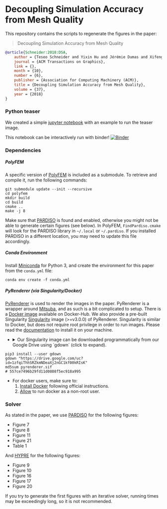 # Decoupling Simulation Accuracy from Mesh Quality

This repository contains the scripts to regenerate the figures in the paper:
> Decoupling Simulation Accuracy from Mesh Quality

```bibtex
@article{Schneider:2018:DSA,
    author = {Teseo Schneider and Yixin Hu and Jérémie Dumas and Xifeng Gao and Daniele Panozzo and Denis Zorin},
    journal = {ACM Transactions on Graphics},
    link = {},
    month = {10},
    number = {6},
    publisher = {Association for Computing Machinery (ACM)},
    title = {Decoupling Simulation Accuracy from Mesh Quality},
    volume = {37},
    year = {2018}
}
```

### Python teaser

We created a simple [jupyter notebook](https://raw.githubusercontent.com/polyfem/Decoupling-Simulation-Accuracy-from-Mesh-Quality/master/Decoupling-Simulation-Accuracy-from-Mesh-Quality.ipynb) with an example to run the teaser image.

This notebook can be interactively run with binder!
[![Binder](https://mybinder.org/badge_logo.svg)](https://mybinder.org/v2/gh/polyfem/Decoupling-Simulation-Accuracy-from-Mesh-Quality.git/master?filepath=Decoupling-Simulation-Accuracy-from-Mesh-Quality.ipynb)

### Dependencies

##### PolyFEM

A specific version of [PolyFEM](https://github.com/polyfem/polyfem) is included as a submodule. To retrieve and compile it, run the following commands:

```
git submodule update --init --recursive
cd polyfem
mkdir build
cd build
cmake ..
make -j 8
```

Make sure that [PARDISO](https://www.pardiso-project.org/) is found and enabled, otherwise you might not be able to generate certain figures (see below). In PolyFEM, `FindPardiso.cmake` will look for the PARDISO library in `~/.local` or `~/.pardiso`. If you installed PARDISO in a different location, you may need to update this file accordingly.

##### Conda Environment

Install [Miniconda](https://docs.conda.io/en/latest/miniconda.html) for Python 3, and create the environment for this paper from the `conda.yml` file:

```
conda env create -f conda.yml
```

##### PyRenderer (via Singularity/Docker)

[PyRenderer](https://github.com/qnzhou/PyRenderer) is used to render the images in the paper. PyRenderer is a wrapper around [Mitsuba](https://github.com/mitsuba-renderer/mitsuba), and as such is a bit complicated to setup.
There is a [Docker image](https://hub.docker.com/r/qnzhou/pyrender) available on Docker-Hub.
We also provide a pre-built Singularity [Singularity](https://www.sylabs.io) image (>=v3.0.0) of PyRenderer. Singularity is similar to Docker, but does not require root privilege in order to run images. Please read the [documentation](https://sylabs.io/guides/3.3/user-guide/) to install it on your machine.

- <details><summary>Our Singularity image can be downloaded programmatically from our Google Drive using `gdown` (click to expand).</summary><p>
```
pip3 install --user gdown
gdown "https://drive.google.com/uc?id=1zfqiThhSRZkmNDeaXj2nGC1kf00kRIsK"
md5sum pyrenderer.sif
# 557ce7496b29fd11d0808f5ec918a995
```
</p></details>

- For docker users, make sure to:
    1. [Install Docker](https://docs.docker.com/install/linux/docker-ce/ubuntu/) following official instructions.
    2. [Allow](https://docs.docker.com/install/linux/linux-postinstall/) to run docker as a non-root user.

### Solver

As stated in the paper, we use [PARDISO](https://www.pardiso-project.org/) for the following figures:
- Figure 7
- Figure 8
- Figure 11
- Figure 21
- Table 1

And [HYPRE](https://computing.llnl.gov/projects/hypre-scalable-linear-solvers-multigrid-methods) for the following figures:
- Figure 9
- Figure 10
- Figure 16
- Figure 17
- Figure 20


If you try to generate the first figures with an iterative solver, running times may be exceedingly long, so it is not recommended.

